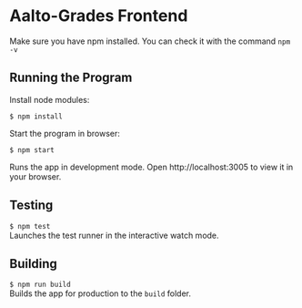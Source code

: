 # Aalto-Grades Frontend

Make sure you have npm installed. You can check it with the command `npm -v`

## Running the Program

Install node modules: 
```
$ npm install
```
Start the program in browser: 
```
$ npm start
```
Runs the app in development mode. Open http://localhost:3005 to view it in your browser.

## Testing
`$ npm test` \
Launches the test runner in the interactive watch mode.

## Building
`$ npm run build` \
Builds the app for production to the `build` folder.
